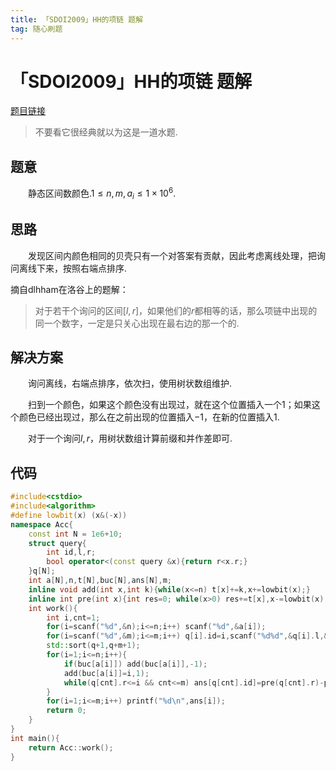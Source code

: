 ```yaml
---
title: 「SDOI2009」HH的项链 题解
tag: 随心刷题
---
```

# 「SDOI2009」HH的项链 题解

[题目链接](https://www.luogu.com.cn/problem/P1972)

> 不要看它很经典就以为这是一道水题.

## 题意

　　静态区间数颜色.$1\le n,m,a_i\le 1\times 10^6$.

## 思路

　　发现区间内颜色相同的贝壳只有一个对答案有贡献，因此考虑离线处理，把询问离线下来，按照右端点排序.

摘自dlhham在洛谷上的题解：

> 对于若干个询问的区间$[l,r]$，如果他们的$r$都相等的话，那么项链中出现的同一个数字，一定是只关心出现在最右边的那一个的.

## 解决方案

　　询问离线，右端点排序，依次扫，使用树状数组维护.

　　扫到一个颜色，如果这个颜色没有出现过，就在这个位置插入一个$1$；如果这个颜色已经出现过，那么在之前出现的位置插入$-1$，在新的位置插入$1$.

　　对于一个询问$l,r$，用树状数组计算前缀和并作差即可.

## 代码

```cpp
#include<cstdio>
#include<algorithm>
#define lowbit(x) (x&(-x))
namespace Acc{
	const int N = 1e6+10;
	struct query{
		int id,l,r;
		bool operator<(const query &x){return r<x.r;}
	}q[N];
	int a[N],n,t[N],buc[N],ans[N],m;
	inline void add(int x,int k){while(x<=n) t[x]+=k,x+=lowbit(x);}
	inline int pre(int x){int res=0; while(x>0) res+=t[x],x-=lowbit(x); return res;} 
	int work(){
		int i,cnt=1;
		for(i=scanf("%d",&n);i<=n;i++) scanf("%d",&a[i]);
		for(i=scanf("%d",&m);i<=m;i++) q[i].id=i,scanf("%d%d",&q[i].l,&q[i].r);
		std::sort(q+1,q+m+1);
		for(i=1;i<=n;i++){
			if(buc[a[i]]) add(buc[a[i]],-1);
			add(buc[a[i]]=i,1);
			while(q[cnt].r<=i && cnt<=m) ans[q[cnt].id]=pre(q[cnt].r)-pre(q[cnt].l-1),cnt++;
		}
		for(i=1;i<=m;i++) printf("%d\n",ans[i]);
		return 0;
	}
}
int main(){
	return Acc::work();
}
```